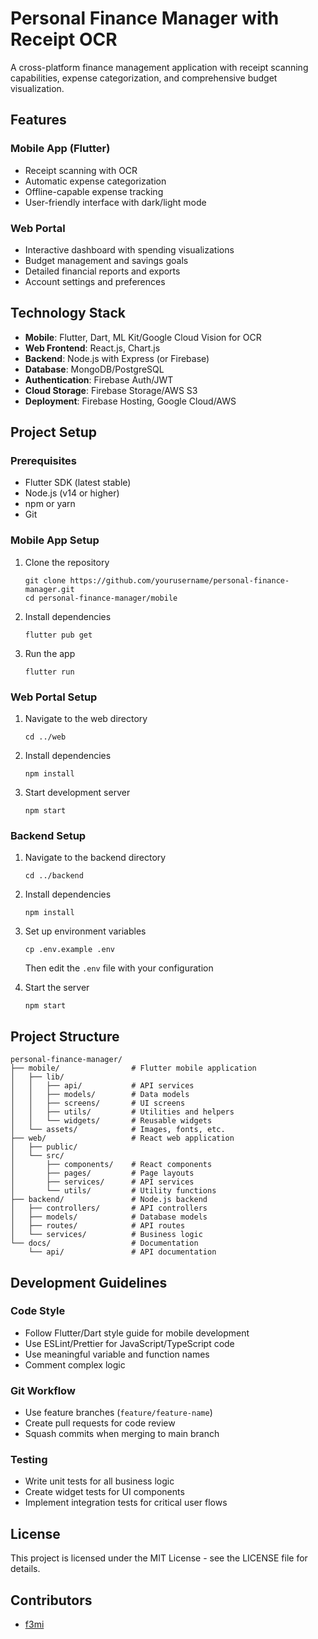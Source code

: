 # Personal Finance Manager with Receipt OCR

A cross-platform finance management application with receipt scanning capabilities, expense categorization, and comprehensive budget visualization.

## Features

### Mobile App (Flutter)
- Receipt scanning with OCR
- Automatic expense categorization
- Offline-capable expense tracking
- User-friendly interface with dark/light mode

### Web Portal
- Interactive dashboard with spending visualizations
- Budget management and savings goals
- Detailed financial reports and exports
- Account settings and preferences

## Technology Stack

- **Mobile**: Flutter, Dart, ML Kit/Google Cloud Vision for OCR
- **Web Frontend**: React.js, Chart.js
- **Backend**: Node.js with Express (or Firebase)
- **Database**: MongoDB/PostgreSQL
- **Authentication**: Firebase Auth/JWT
- **Cloud Storage**: Firebase Storage/AWS S3
- **Deployment**: Firebase Hosting, Google Cloud/AWS

## Project Setup

### Prerequisites
- Flutter SDK (latest stable)
- Node.js (v14 or higher)
- npm or yarn
- Git

### Mobile App Setup
1. Clone the repository
   ```
   git clone https://github.com/yourusername/personal-finance-manager.git
   cd personal-finance-manager/mobile
   ```

2. Install dependencies
   ```
   flutter pub get
   ```

3. Run the app
   ```
   flutter run
   ```

### Web Portal Setup
1. Navigate to the web directory
   ```
   cd ../web
   ```

2. Install dependencies
   ```
   npm install
   ```

3. Start development server
   ```
   npm start
   ```

### Backend Setup
1. Navigate to the backend directory
   ```
   cd ../backend
   ```

2. Install dependencies
   ```
   npm install
   ```

3. Set up environment variables
   ```
   cp .env.example .env
   ```
   Then edit the `.env` file with your configuration

4. Start the server
   ```
   npm start
   ```

## Project Structure

```
personal-finance-manager/
├── mobile/                # Flutter mobile application
│   ├── lib/
│   │   ├── api/           # API services
│   │   ├── models/        # Data models
│   │   ├── screens/       # UI screens
│   │   ├── utils/         # Utilities and helpers
│   │   └── widgets/       # Reusable widgets
│   └── assets/            # Images, fonts, etc.
├── web/                   # React web application
│   ├── public/
│   └── src/
│       ├── components/    # React components
│       ├── pages/         # Page layouts
│       ├── services/      # API services
│       └── utils/         # Utility functions
├── backend/               # Node.js backend
│   ├── controllers/       # API controllers
│   ├── models/            # Database models
│   ├── routes/            # API routes
│   └── services/          # Business logic
└── docs/                  # Documentation
    └── api/               # API documentation
```

## Development Guidelines

### Code Style
- Follow Flutter/Dart style guide for mobile development
- Use ESLint/Prettier for JavaScript/TypeScript code
- Use meaningful variable and function names
- Comment complex logic

### Git Workflow
- Use feature branches (`feature/feature-name`)
- Create pull requests for code review
- Squash commits when merging to main branch

### Testing
- Write unit tests for all business logic
- Create widget tests for UI components
- Implement integration tests for critical user flows

## License
This project is licensed under the MIT License - see the LICENSE file for details.

## Contributors
- [f3mi](https://github.com/f3mi) 